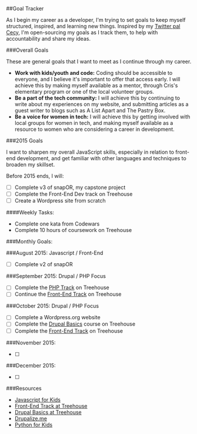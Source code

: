 ##Goal Tracker

As I begin my career as a developer, I'm trying to set goals to keep myself structured, inspired, and  learning new things. Inspired by my [Twitter pal Cecy](https://twitter.com/cecycorrea), I'm open-sourcing my goals as I track them, to help with accountability and share my ideas.

###Overall Goals

These are general goals that I want to meet as I continue through my career.

* **Work with kids/youth and code:** Coding should be accessible to everyone, and I believe it's important to offer that access early. I will achieve this by making myself available as a mentor, through Cris's elementary program or one of the local volunteer groups.
* **Be a part of the tech community:** I will achieve this by continuing to write about my experiences on my website, and submitting articles as a guest writer to blogs such as A List Apart and The Pastry Box. 
* **Be a voice for women in tech:** I will achieve this by getting involved with local groups for women in tech, and making myself available as a resource to women who are considering a career in development.

###2015 Goals

I want to sharpen my overall JavaScript skills, especially in relation to front-end development, and get familiar with other languages and techniques to broaden my skillset. 

Before 2015 ends, I will:

* [ ] Complete v3 of snapOR, my capstone project
* [ ] Complete the Front-End Dev track on Treehouse
* [ ] Create a Wordpress site from scratch

####Weekly Tasks:

* Complete one kata from Codewars
* Complete 10 hours of coursework on Treehouse

###Monthly Goals:


###August 2015: Javascript / Front-End

* [ ] Complete v2 of snapOR

###September 2015: Drupal / PHP Focus

* [ ] Complete the [PHP Track](http://teamtreehouse.com/tracks/php-development) on Treehouse
* [ ] Continue the [Front-End Track](http://teamtreehouse.com/tracks/front-end-web-development) on Treehouse

###October 2015: Drupal / PHP Focus

* [ ] Complete a Wordpress.org website
* [ ] Complete the [Drupal Basics](http://teamtreehouse.com/library/drupal-basics/upcoming) course on Treehouse
* [ ] Complete the [Front-End Track](http://teamtreehouse.com/tracks/front-end-web-development) on Treehouse

###November 2015: 

* [ ]

###December 2015: 

* [ ]


###Resources

* [Javascript for Kids](https://www.nostarch.com/javascriptforkids)
* [Front-End Track at Treehouse](http://teamtreehouse.com/tracks/front-end-web-development)
* [Drupal Basics at Treehouse](http://teamtreehouse.com/library/drupal-basics/upcoming)
* [Drupalize.me](https://drupalize.me/)
* [Python for Kids](https://www.nostarch.com/pythonforkids)